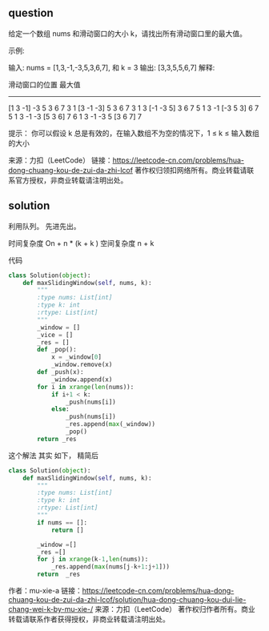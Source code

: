 
## question
给定一个数组 nums 和滑动窗口的大小 k，请找出所有滑动窗口里的最大值。

示例:

输入: nums = [1,3,-1,-3,5,3,6,7], 和 k = 3
输出: [3,3,5,5,6,7] 
解释: 

  滑动窗口的位置                最大值
---------------               -----
[1  3  -1] -3  5  3  6  7       3
 1 [3  -1  -3] 5  3  6  7       3
 1  3 [-1  -3  5] 3  6  7       5
 1  3  -1 [-3  5  3] 6  7       5
 1  3  -1  -3 [5  3  6] 7       6
 1  3  -1  -3  5 [3  6  7]      7
 

提示：
你可以假设 k 总是有效的，在输入数组不为空的情况下，1 ≤ k ≤ 输入数组的大小

来源：力扣（LeetCode）
链接：https://leetcode-cn.com/problems/hua-dong-chuang-kou-de-zui-da-zhi-lcof
著作权归领扣网络所有。商业转载请联系官方授权，非商业转载请注明出处。

## solution


利用队列。 先进先出。

时间复杂度 On + n * (k + k )
空间复杂度 n + k

代码
```py
class Solution(object):
    def maxSlidingWindow(self, nums, k):
        """
        :type nums: List[int]
        :type k: int
        :rtype: List[int]
        """
        _window = []
        _vice = []
        _res = []
        def _pop():
            x = _window[0]
            _window.remove(x)
        def _push(x):
            _window.append(x)
        for i in xrange(len(nums)):
            if i+1 < k:
                _push(nums[i])
            else:
                _push(nums[i])
                _res.append(max(_window))
                _pop()
        return _res
```
            

这个解法 其实 如下， 精简后

```py
class Solution(object):
    def maxSlidingWindow(self, nums, k):
        """
        :type nums: List[int]
        :type k: int
        :rtype: List[int]
        """
        if nums == []:
            return []

        _window =[]
        _res =[]
        for j in xrange(k-1,len(nums)):
            _res.append(max(nums[j-k+1:j+1])) 
        return  _res
```
作者：mu-xie-a 
链接：https://leetcode-cn.com/problems/hua-dong-chuang-kou-de-zui-da-zhi-lcof/solution/hua-dong-chuang-kou-dui-lie-chang-wei-k-by-mu-xie-/
来源：力扣（LeetCode）
著作权归作者所有。商业转载请联系作者获得授权，非商业转载请注明出处。
